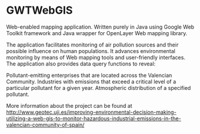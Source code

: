 GWTWebGIS
=========

Web-enabled mapping application. Written purely in Java using Google Web Toolkit framework and Java wrapper for OpenLayer Web mapping library.

The application facilitates monitoring of air pollution sources and their possible influence on human populations. It advances environmental monitoring by means of Web mapping tools and user-friendly interfaces. The application also provides data query functions to reveal:

Pollutant-emitting enterprises that are located across the Valencian Community.
Industries with emissions that exceed a critical level of a particular pollutant for a given year.
Atmospheric distribution of a specified pollutant.

More information about the project can be found at http://www.geotec.uji.es/improving-environmental-decision-making-utilizing-a-web-gis-to-monitor-hazardous-industrial-emissions-in-the-valencian-community-of-spain/
